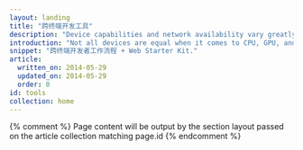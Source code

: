 ```yaml
---
layout: landing
title: "跨终端开发工具"
description: "Device capabilities and network availability vary greatly. Learn what you need in your development toolkit to build an experience that works great on any device. Use the Web Starter Kit as your starting point."
introduction: "Not all devices are equal when it comes to CPU, GPU, and battery life. Often mobile devices are underpowered and subject to slow or unreliable connections. Use these guides to change your development workflow to account for finite resources. The Web Starter Kit provides the scaffolding and tools that get you most of the way."
snippet: "跨终端开发者工作流程 + Web Starter Kit."
article:
  written_on: 2014-05-29
  updated_on: 2014-05-29
  order: 0
id: tools
collection: home
---
```


{% comment %}
Page content will be output by the section layout passed on the article collection matching page.id
{% endcomment %}

